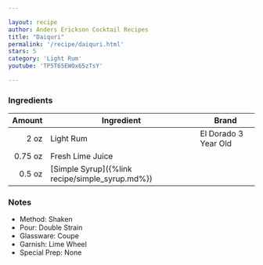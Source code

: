 ```yaml
---

layout: recipe
author: Anders Erickson Cocktail Recipes
title: "Daiquri"
permalink: '/recipe/daiquri.html'
stars: 5
category: 'Light Rum'
youtube: 'TP5T65EWOx65zTsY'

---
```


### Ingredients

| Amount  | Ingredient               | Brand                 |
| ------: | ----------------------------------------------- | -------------------- |
|    2 oz | Light Rum                                       | El Dorado 3 Year Old |
| 0.75 oz | Fresh Lime Juice                                |
|  0.5 oz | [Simple Syrup]({%link recipe/simple_syrup.md%}) |

### Notes

- Method: Shaken
- Pour: Double Strain
- Glassware: Coupe
- Garnish: Lime Wheel
- Special Prep: None

